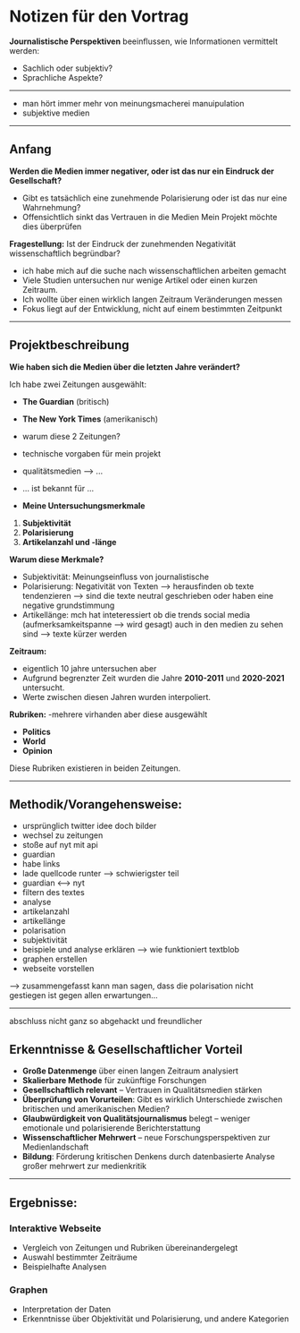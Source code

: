 # Notizen für den Vortrag

**Journalistische Perspektiven** beeinflussen, wie Informationen vermittelt werden:

- Sachlich oder subjektiv?
- Sprachliche Aspekte?

---

- man hört immer mehr von meinungsmacherei manuipulation
- subjektive medien

---

## Anfang

**Werden die Medien immer negativer, oder ist das nur ein Eindruck der Gesellschaft?**

- Gibt es tatsächlich eine zunehmende Polarisierung oder ist das nur eine Wahrnehmung?
- Offensichtlich sinkt das Vertrauen in die Medien
  Mein Projekt möchte dies überprüfen

**Fragestellung:** Ist der Eindruck der zunehmenden Negativität wissenschaftlich begründbar?

- ich habe mich auf die suche nach wissenschaftlichen arbeiten gemacht
- Viele Studien untersuchen nur wenige Artikel oder einen kurzen Zeitraum.
- Ich wollte über einen wirklich langen Zeitraum Veränderungen messen
- Fokus liegt auf der Entwicklung, nicht auf einem bestimmten Zeitpunkt

---

## Projektbeschreibung

**Wie haben sich die Medien über die letzten Jahre verändert?**

Ich habe zwei Zeitungen ausgewählt:

- **The Guardian** (britisch)
- **The New York Times** (amerikanisch)

- warum diese 2 Zeitungen?
- technische vorgaben für mein projekt
- qualitätsmedien --> ...
- ... ist bekannt für ...
- **Meine Untersuchungsmerkmale**

1. **Subjektivität**
2. **Polarisierung**
3. **Artikelanzahl und -länge**

**Warum diese Merkmale?**

- Subjektivität: Meinungseinfluss von journalistische
- Polarisierung: Negativität von Texten --> herausfinden ob texte tendenzieren --> sind die texte neutral geschrieben oder haben eine negative grundstimmung
- Artikellänge: mch hat inteteressiert ob die trends social media (aufmerksamkeitspanne --> wird gesagt) auch in den medien zu sehen sind --> texte kürzer werden

**Zeitraum:**

- eigentlich 10 jahre untersuchen aber
- Aufgrund begrenzter Zeit wurden die Jahre **2010-2011** und **2020-2021** untersucht.
- Werte zwischen diesen Jahren wurden interpoliert.

**Rubriken:**
-mehrere virhanden aber diese ausgewählt

- **Politics**
- **World**
- **Opinion**

Diese Rubriken existieren in beiden Zeitungen.

---

## Methodik/Vorangehensweise:

- ursprünglich twitter idee doch bilder
- wechsel zu zeitungen
- stoße auf nyt mit api
- guardian
- habe links
- lade quellcode runter --> schwierigster teil
- guardian <--> nyt
- filtern des textes
- analyse
- artikelanzahl
- artikellänge
- polarisation
- subjektivität
- beispiele und analyse erklären --> wie funktioniert textblob
- graphen erstellen
- webseite vorstellen

--> zusammengefasst kann man sagen, dass die polarisation nicht gestiegen ist gegen allen erwartungen...

---

abschluss nicht ganz so abgehackt und freundlicher

## Erkenntnisse & Gesellschaftlicher Vorteil

- **Große Datenmenge** über einen langen Zeitraum analysiert
- **Skalierbare Methode** für zukünftige Forschungen
- **Gesellschaftlich relevant** – Vertrauen in Qualitätsmedien stärken
- **Überprüfung von Vorurteilen**: Gibt es wirklich Unterschiede zwischen britischen und amerikanischen Medien?
- **Glaubwürdigkeit von Qualitätsjournalismus** belegt – weniger emotionale und polarisierende Berichterstattung
- **Wissenschaftlicher Mehrwert** – neue Forschungsperspektiven zur Medienlandschaft
- **Bildung**: Förderung kritischen Denkens durch datenbasierte Analyse
  großer mehrwert zur medienkritik

---

## Ergebnisse:

### Interaktive Webseite

- Vergleich von Zeitungen und Rubriken übereinandergelegt
- Auswahl bestimmter Zeiträume
- Beispielhafte Analysen

### Graphen

- Interpretation der Daten
- Erkenntnisse über Objektivität und Polarisierung, und andere Kategorien
